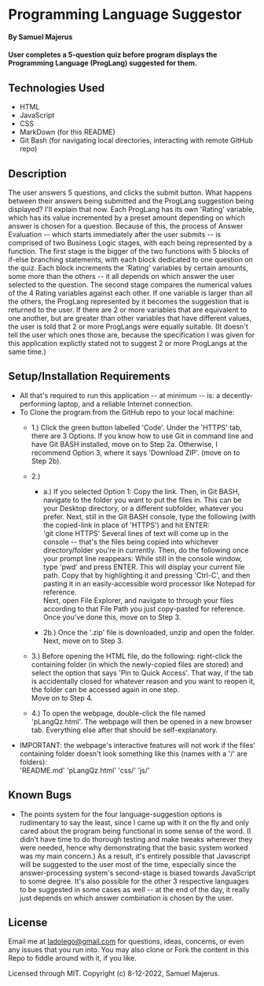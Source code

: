 # Programming Language Suggestor 

#### By Samuel Majerus

#### User completes a 5-question quiz before program displays the Programming Language (ProgLang) suggested for them. 

## Technologies Used

* HTML
* JavaScript
* CSS
* MarkDown (for this README) 
* Git Bash (for navigating local directories, interacting with remote GitHub repo)

## Description
The user answers 5 questions, and clicks the submit button. What happens between their answers being submitted and the ProgLang suggestion being displayed? I'll explain that now. 
Each ProgLang has its own 'Rating' variable, which has its value incremented by a preset amount depending on which answer is chosen for a question.   Because of this, the process of Answer Evaluation -- which starts immediately after the user submits -- is comprised of two Business Logic stages, with each being represented by a function. 
The first stage is the bigger of the two functions with 5 blocks of if-else branching statements, with each block dedicated to one question on the quiz. Each block increments the 'Rating' variables by certain amounts, some more than the others -- it all depends on which answer the user selected to the question. 
The second stage compares the numerical values of the 4 Rating variables against each other. If one variable is larger than all the others, the ProgLang represented by it becomes the suggestion that is returned to the user.   If there are 2 or more variables that are equivalent to one another, but are greater than other variables that have different values, the user is told that 2 or more ProgLangs were equally suitable.   (It doesn't tell the user which ones those are, because the specification I was given for this application explictly stated not to suggest 2 or more ProgLangs at the same time.) 


## Setup/Installation Requirements
* All that's required to run this application -- at minimum -- is:  a decently-performing laptop, and a reliable Internet connection. 
* To Clone the program from the GitHub repo to your local machine: 
  * 1.)    Click the green button labelled 'Code'. Under the 'HTTPS' tab, there are 3 Options. If you know how to use Git in command line and have Git BASH installed, move on to Step 2a.    Otherwise, I recommend Option 3, where it says 'Download ZIP'. (move on to Step 2b).  
  * 2.)
    * a.)   If you selected Option 1:   Copy the link. Then, in Git BASH, navigate to the folder you want to put the files in. This can be your Desktop directory, or a different subfolder, whatever you prefer. Next, still in the Git BASH console, type the following (with the copied-link in place of 'HTTPS') and hit ENTER:  
    'git clone HTTPS' 
    Several lines of text will come up in the console -- that's the files being copied into whichever directory/folder you're in currently.  Then, do the following once your prompt line reappears:   While still in the console window, type 'pwd' and press ENTER.  This will display your current file path. Copy that by highlighting it and pressing 'Ctrl-C', and then pasting it in an easily-accessible word processor like Notepad for reference.    
    Next, open File Explorer, and navigate to through your files according to that File Path you just copy-pasted for reference.  Once you've done this, move on to Step 3. 
    
    * 2b.)  Once the '.zip' file is downloaded, unzip and open the folder.  Next, move on to Step 3.

  * 3.)  Before opening the HTML file, do the following:   right-click the containing folder (in which the newly-copied files are stored)  and select the option that says 'Pin to Quick Access'. That way, if the tab is accidentally closed for whatever reason and you want to reopen it, the folder can be accessed again in one step.  
  Move on to Step 4. 
  
  * 4.)  To open the webpage, double-click the file named  'pLangQz.html'. The webpage will then be opened in a new browser tab.  Everything else after that should be self-explanatory. 
* IMPORTANT:  the webpage's interactive features will not work if the files' containing folder doesn't look something like this  (names with a '/' are folders):  
'README.md'   'pLangQz.html'    'css/'    'js/'


## Known Bugs

* The points system for the four language-suggestion options is rudimentary to say the least, since I came up with it on the fly and only cared about the program being functional in some sense of the word.  (I didn't have time to do thorough testing and make tweaks wherever they were needed, hence why demonstrating that the basic system worked was my main concern.)
As a result, it's entirely possible that Javascript will be suggested to the user most of the time, especially since the answer-processing system's second-stage is biased towards JavaScript to some degree. It's also possible for the other 3 respective languages to be suggested in some cases as well --  at the end of the day, it really just depends on which answer combination is chosen by the user. 

## License

Email me at ladolego@gmail.com for questions, ideas, concerns, or even any issues that you run into.  You may also clone or Fork the content in this Repo to fiddle around with it, if you like. 

Licensed through MIT. Copyright (c)  8-12-2022, Samuel Majerus. 